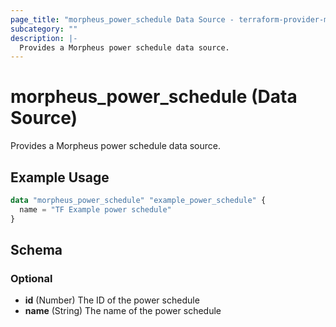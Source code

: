 ```yaml
---
page_title: "morpheus_power_schedule Data Source - terraform-provider-morpheus"
subcategory: ""
description: |-
  Provides a Morpheus power schedule data source.
---
```


# morpheus_power_schedule (Data Source)

Provides a Morpheus power schedule data source.

## Example Usage

```terraform
data "morpheus_power_schedule" "example_power_schedule" {
  name = "TF Example power schedule"
}
```

<!-- schema generated by tfplugindocs -->
## Schema

### Optional

- **id** (Number) The ID of the power schedule
- **name** (String) The name of the power schedule